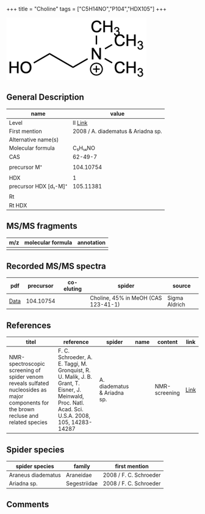 +++
title = "Choline"
tags = ["C5H14NO","P104","HDX105"]
+++

![](/img/Choline.png)

## General Description

| name                  | value                              |
|-----------------------|------------------------------------|
| Level                 | II [Link](http://massbank.jp/RecordDisplay.jsp?id=PR100405)                                 |
| First mention         | 2008 / A. diadematus & Ariadna sp. |
| Alternative name(s)   |                                    |
| Molecular formula     | C₅H₁₄NO                            |
| CAS                   | 62-49-7                            |
|                       |                                    |
| precursor  M⁺         | 104.10754                          |
|                       |                                    |
| HDX                   | 1                                  |
| precursor HDX [d₁-M]⁺ | 105.11381                          |
|                       |                                    |
| Rt                    |                                    |
| Rt HDX                |                                    |

## MS/MS fragments

| m/z | molecular formula | annotation |
|-----|-------------------|------------|
|     |                   |            |

## Recorded MS/MS spectra

| pdf      | precursor | co-eluting | spider                              | source        |
|----------|-----------|------------|-------------------------------------|---------------|
| [Data]() | 104.10754 |            | Choline, 45% in MeOH (CAS 123-41-1) | Sigma Aldrich |

## References

| titel                                                                                                            | reference                                                         | spider     | name  | content     | link                                         |
|------------------------------------------------------------------------------------------------------------------|-------------------------------------------------------------------|------------|-------|-------------|----------------------------------------------|
| NMR-spectroscopic screening of spider venom reveals sulfated nucleosides as major components for the brown recluse and related species     | F. C. Schroeder, A. E. Taggi, M. Gronquist, R. U. Malik, J. B. Grant, T. Eisner, J. Meinwald, Proc. Natl. Acad. Sci. U.S.A. 2008, 105, 14283-14287 | A. diadematus & Ariadna sp.   |      | NMR-screening | [Link](https://doi.org/10.1073/pnas.0806840105)    |

## Spider species

| spider species     | family       | first mention          |
|--------------------|--------------|------------------------|
| Araneus diadematus | Araneidae    | 2008 / F. C. Schroeder |
| Ariadna sp.        | Segestriidae | 2008 / F. C. Schroeder |

## Comments